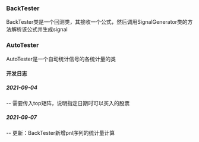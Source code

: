 ### BackTester

BackTester类是一个回测类，其接收一个公式，然后调用SignalGenerator类的方法解析该公式并生成signal



### AutoTester

AutoTester是一个自动统计信号的各统计量的类

#### 开发日志

##### 2021-09-04

-- 需要传入top矩阵，说明指定日期时可以买入的股票

##### 2021-09-07

-- 更新：BackTester新增pnl序列的统计量计算